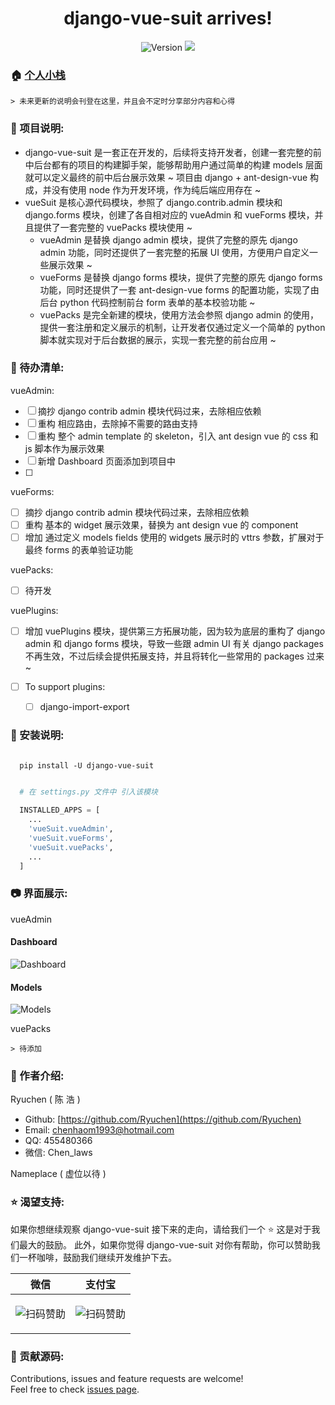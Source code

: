 <h1 align="center">django-vue-suit arrives!</h1>

<p align="center">
  <img alt="Version" src="https://img.shields.io/badge/version-0.1.0-blue.svg?cacheSeconds=2592000" />
  <img src="https://img.shields.io/badge/language-python3-blue.svg?cacheSeconds=2592000" />
</p>

### 🏠 [个人小栈](https://ryuchen.github.io/)

    > 未来更新的说明会刊登在这里，并且会不定时分享部分内容和心得

### 📎 项目说明:

  * django-vue-suit 是一套正在开发的，后续将支持开发者，创建一套完整的前中后台都有的项目的构建脚手架，能够帮助用户通过简单的构建 models 层面就可以定义最终的前中后台展示效果 ~ 项目由 django + ant-design-vue 构成，并没有使用 node 作为开发环境，作为纯后端应用存在 ~
  * vueSuit 是核心源代码模块，参照了 django.contrib.admin 模块和 django.forms 模块，创建了各自相对应的 vueAdmin 和 vueForms 模块，并且提供了一套完整的 vuePacks 模块使用 ~
    + vueAdmin 是替换 django admin 模块，提供了完整的原先 django admin 功能，同时还提供了一套完整的拓展 UI 使用，方便用户自定义一些展示效果 ~
    + vueForms 是替换 django forms 模块，提供了完整的原先 django forms 功能，同时还提供了一套 ant-design-vue forms 的配置功能，实现了由后台 python 代码控制前台 form 表单的基本校验功能 ~
    + vuePacks 是完全新建的模块，使用方法会参照 django admin 的使用，提供一套注册和定义展示的机制，让开发者仅通过定义一个简单的 python 脚本就实现对于后台数据的展示，实现一套完整的前台应用 ~
    
### 📝 待办清单:

vueAdmin:
  * [ ] 摘抄 django contrib admin 模块代码过来，去除相应依赖
  * [ ] 重构 相应路由，去除掉不需要的路由支持
  * [ ] 重构 整个 admin template 的 skeleton，引入 ant design vue 的 css 和 js 脚本作为展示效果
  * [ ] 新增 Dashboard 页面添加到项目中
  * [ ] 
  
vueForms:
  * [ ] 摘抄 django contrib admin 模块代码过来，去除相应依赖
  * [ ] 重构 基本的 widget 展示效果，替换为 ant design vue 的 component
  * [ ] 增加 通过定义 models fields 使用的 widgets 展示时的 vttrs 参数，扩展对于最终 forms 的表单验证功能
  
vuePacks:
  * [ ] 待开发

vuePlugins:
  * [ ] 增加 vuePlugins 模块，提供第三方拓展功能，因为较为底层的重构了 django admin 和 django forms 模块，导致一些跟 admin UI 有关 django packages 不再生效，不过后续会提供拓展支持，并且将转化一些常用的 packages 过来 ~
  * [ ] To support plugins:
    
       * [ ] django-import-export
     
   
### 📖 安装说明:

```shell
  
  pip install -U django-vue-suit
  
```  

```python 
  # 在 settings.py 文件中 引入该模块
  
  INSTALLED_APPS = [
    ...
    'vueSuit.vueAdmin',
    'vueSuit.vueForms',
    'vueSuit.vuePacks',
    ...
  ]

```

### 📷 界面展示:

vueAdmin

#### Dashboard
![Dashboard](https://github.com/Ryuchen/Ryuchen.github.io/blob/master/images/15656168731341.jpg)

#### Models
![Models](https://github.com/Ryuchen/Ryuchen.github.io/blob/master/images/15656168890525.jpg)

vuePacks

    > 待添加





### 👤 作者介绍:

Ryuchen ( 陈 浩 )

* Github: [https://github.com/Ryuchen](https://github.com/Ryuchen)
* Email: [chenhaom1993@hotmail.com](chenhaom1993@hotmail.com)
* QQ: 455480366
* 微信: Chen_laws

Nameplace ( 虚位以待 )

### ⭐ 渴望支持: 

如果你想继续观察 django-vue-suit 接下来的走向，请给我们一个 ⭐ 这是对于我们最大的鼓励。
此外，如果你觉得 django-vue-suit 对你有帮助，你可以赞助我们一杯咖啡，鼓励我们继续开发维护下去。

| **微信**                         | **支付宝**                           |
| ------------------------------- | ----------------------------------- |
|<p align="center">![扫码赞助](https://github.com/Ryuchen/Panda-Sandbox/raw/master/docs/sponsor/wechat.jpg)</p>|<p align="center">![扫码赞助](https://github.com/Ryuchen/Panda-Sandbox/raw/master/docs/sponsor/alipay.jpg)</p>|

### 🤝 贡献源码:

Contributions, issues and feature requests are welcome!<br />Feel free to check [issues page](https://github.com/Ryuchen/vueSite/issues).
